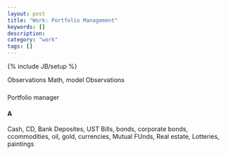 ```yaml
---
layout: post
title: "Work: Portfolio Management"
keywords: []
description: 
category: "work"
tags: []
---
```

{% include JB/setup %}

Observations
Math, model
Observations
###
 Portfolio manager

#### A
Cash, CD, Bank Deposites, UST Bills, bonds, corporate bonds, ccommodities, oil,
gold, currencies, Mutual FUnds, Real estate, Lotteries, paintings 
